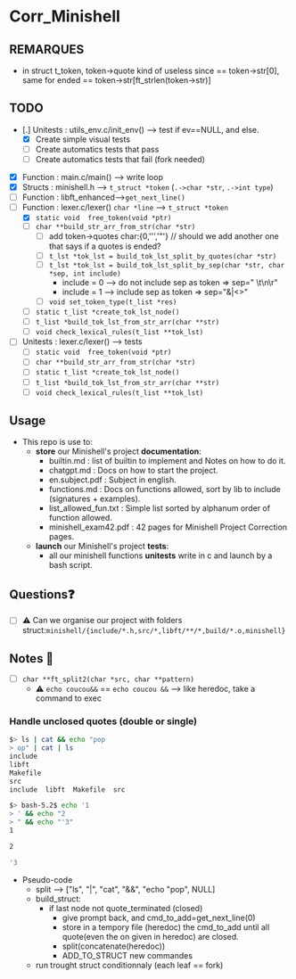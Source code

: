 # Corr_Minishell

## REMARQUES
- in struct t_token, token->quote kind of useless since == token->str[0], same for ended == token->str[ft_strlen(token->str)]

## TODO
- [.] Unitests : utils_env.c/init_env() --> test if ev==NULL, and else.
    - [X] Create simple visual tests
    - [ ] Create automatics tests that pass
    - [ ] Create automatics tests that fail (fork needed)
- [X] Function : main.c/main() --> write loop
- [X] Structs  : minishell.h --> `t_struct *token` (`.->char *str`, `.->int type`)
- [ ] Function : libft_enhanced-->`get_next_line()`
- [ ] Function : lexer.c/lexer() `char *line` --> `t_struct *token`
    - [X] `static void	free_token(void *ptr)`
    - [ ] `char **build_str_arr_from_str(char *str)`
        - [ ] add token->quotes char:{0,'\'','\"'} // should we add another one that says if a quotes is ended?
	    - [ ] `t_lst *tok_lst = build_tok_lst_split_by_quotes(char *str)`
	    - [ ] `t_lst *tok_lst = build_tok_lst_split_by_sep(char *str, char *sep, int include)`
            - include = 0 --> do not include sep as token => sep=" \t\n\r"
            - include = 1 --> include sep as token => sep="&|<>"
	    - [ ] `void set_token_type(t_list *res)`
    - [ ] `static t_list *create_tok_lst_node()`
    - [ ] `t_list *build_tok_lst_from_str_arr(char **str)`
    - [ ] `void	check_lexical_rules(t_list **tok_lst)`
- [ ] Unitests : lexer.c/lexer() --> tests
    - [ ] `static void	free_token(void *ptr)`
    - [ ] `char **build_str_arr_from_str(char *str)`
    - [ ] `static t_list *create_tok_lst_node()`
    - [ ] `t_list *build_tok_lst_from_str_arr(char **str)`
    - [ ] `void	check_lexical_rules(t_list **tok_lst)`

## Usage
- This repo is use to:
    - **store** our Minishell's project **documentation**:
        - builtin.md : list of builtin to implement and Notes on how to do it.
        - chatgpt.md : Docs on how to start the project.
        - en.subject.pdf : Subject in english.
        - functions.md : Docs on functions allowed, sort by lib to include (signatures + examples).
        - list_allowed_fun.txt : Simple list sorted by alphanum order of function allowed.
        - minishell_exam42.pdf : 42 pages for Minishell Project Correction pages.
    - **launch** our Minishell's project **tests**:
        - all our minishell functions **unitests** write in c and launch by a bash script.
## Questions❓
- [ ] ⚠️ Can we organise our project with folders struct:`minishell/{include/*.h,src/*,libft/**/*,build/*.o,minishell}`

## Notes 📓  
- [ ] `char **ft_split2(char *src, char **pattern)`
    - ⚠️  `echo coucou&&` == `echo coucou &&` --> like heredoc, take a command to exec
### Handle unclosed quotes (double or single)
```bash
$> ls | cat && echo "pop
> op" | cat | ls
include
libft
Makefile
src
include  libft	Makefile  src
```
```bash
$> bash-5.2$ echo '1
> ' && echo "2
> " && echo "'3"
1

2

'3
```
- Pseudo-code
    - split --> ["ls", "|", "cat", "&&", "echo \"pop", NULL]
    - build_struct:
        - if last node not quote_terminated (closed)
            - give prompt back, and cmd_to_add=get_next_line(0)
            - store in a tempory file (heredoc) the cmd_to_add until all quote(even the on given in heredoc) are closed.
            - split(concatenate(heredoc))
            - ADD_TO_STRUCT new commandes
    - run trought struct conditionnaly (each leaf == fork)
